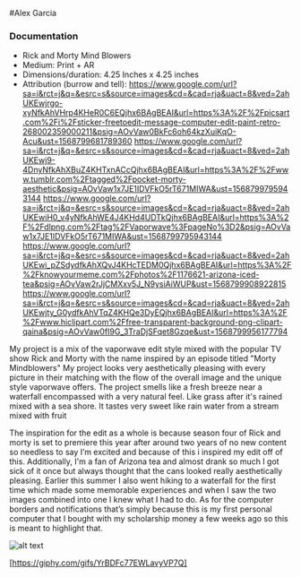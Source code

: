 #Alex Garcia

### Documentation
* Rick and Morty Mind Blowers
* Medium: Print + AR
* Dimensions/duration: 4.25 Inches x 4.25 inches
* Attribution (burrow and tell): https://www.google.com/url?sa=i&rct=j&q=&esrc=s&source=images&cd=&cad=rja&uact=8&ved=2ahUKEwjrgo-xyNfkAhVHrp4KHeR0C6EQjhx6BAgBEAI&url=https%3A%2F%2Fpicsart.com%2Fi%2Fsticker-freetoedit-message-computer-edit-paint-retro-268002359000211&psig=AOvVaw0BkFc6oh64kzXuiKqO-Acu&ust=1568799681789360
https://www.google.com/url?sa=i&rct=j&q=&esrc=s&source=images&cd=&cad=rja&uact=8&ved=2ahUKEwj9-4DnyNfkAhXBuZ4KHTxnACcQjhx6BAgBEAI&url=https%3A%2F%2Fwww.tumblr.com%2Ftagged%2Fpocket-morty-aesthetic&psig=AOvVaw1x7JE1IDVFkO5rT671MIWA&ust=1568799795943144
https://www.google.com/url?sa=i&rct=j&q=&esrc=s&source=images&cd=&cad=rja&uact=8&ved=2ahUKEwiH0_v4yNfkAhWE4J4KHd4UDTkQjhx6BAgBEAI&url=https%3A%2F%2Fdlpng.com%2Ftag%2FVaporwave%3FpageNo%3D2&psig=AOvVaw1x7JE1IDVFkO5rT671MIWA&ust=1568799795943144
https://www.google.com/url?sa=i&rct=j&q=&esrc=s&source=images&cd=&cad=rja&uact=8&ved=2ahUKEwi_pZSdydfkAhXQvJ4KHcTEDM0Qjhx6BAgBEAI&url=https%3A%2F%2Fknowyourmeme.com%2Fphotos%2F1176621-arizona-iced-tea&psig=AOvVaw2rJjCMXxv5J_N9ysiAiWUP&ust=1568799908922815
https://www.google.com/url?sa=i&rct=j&q=&esrc=s&source=images&cd=&cad=rja&uact=8&ved=2ahUKEwjty_G0ydfkAhVTqZ4KHQe3DyEQjhx6BAgBEAI&url=https%3A%2F%2Fwww.hiclipart.com%2Ffree-transparent-background-png-clipart-qaina&psig=AOvVaw0fI9G_3TraDjSFqet8Gzqe&ust=1568799956177794

My project is a mix of the vaporwave edit style mixed with the popular TV show Rick and Morty with the name inspired by an episode titled "Morty Mindblowers" My project looks very aesthetically pleasing with every picture in their matching with the flow of the overall image and the unique style vaporwave offers. The project smells like a fresh breeze near a waterfall encompassed with a very natural feel. Like grass after it's rained mixed with a sea shore. It tastes very sweet like rain water from a stream mixed with fruit

The inspiration for the edit as a whole is because season four of Rick and morty is set to premiere this year after around two years of no new content so needless to say I’m excited and because of this i inspired my edit off of this. Additionally, I'm a fan of Arizona tea and almost drank so much I got sick of it once but always thought that the cans looked really aesthetically pleasing. Earlier this summer I also went hiking to a waterfall for the first time which made some memorable experiences and when I saw the two images combined into one I knew what I had to do. As for the computer borders and notifications that’s simply because this is my first personal computer that I bought with my scholarship money a few weeks ago so this is meant to highlight that. 

![alt text](https://i.imgur.com/7ETp646.jpg)

[https://giphy.com/gifs/YrBDFc77EWLavyVP7Q]
